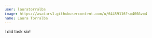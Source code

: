 ```yaml
---
user: lauratorralba
image: https://avatars1.githubusercontent.com/u/64459116?s=400&v=4
name: Laura Torralba
---
```

I did task six!
